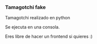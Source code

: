 ### Tamagotchi fake
Tamagotchi realizado en python

Se ejecuta en una consola.

Eres libre de hacer un frontend si quieres :)
